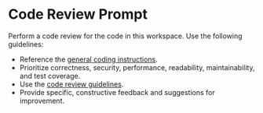 <!-- file: .github/prompts/code-review.prompt.md -->
# Code Review Prompt

Perform a code review for the code in this workspace. Use the following guidelines:

- Reference the [general coding instructions](../instructions/general-coding.instructions.md).
- Prioritize correctness, security, performance, readability, maintainability, and test coverage.
- Use the [code review guidelines](../review-selection.md).
- Provide specific, constructive feedback and suggestions for improvement.
